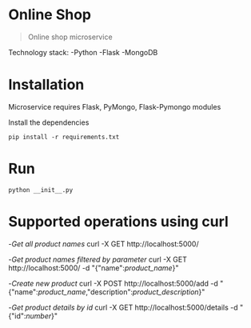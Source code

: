 # Online Shop
> Online shop microservice

Technology stack:
-Python
-Flask
-MongoDB

# Installation
Microservice requires Flask, PyMongo, Flask-Pymongo modules

Install the dependencies
```
pip install -r requirements.txt
```

# Run
```
python __init__.py
```

# Supported operations using curl
-*Get all product names*
curl -X GET http://localhost:5000/

-*Get product names filtered by parameter*
curl -X GET http://localhost:5000/ -d "{"name":*product_name*}"

-*Create new product*
curl -X POST http://localhost:5000/add -d "{"name":*product_name*,"description":*product_description*}"

-*Get product details by id*
curl -X GET http://localhost:5000/details -d "{"id":*number*}"
